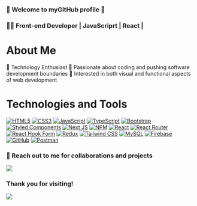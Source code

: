 ### 🌟 Welcome to myGitHub profile 🌟

### 👩‍💻 Front-end Developer | JavaScriprt | React |

# About Me
🔹 Technology Enthusiast
🔹 Passionate about coding and pushing software development boundaries
🔹 Interested in both visual and functional aspects of web development

# Technologies and Tools

[![HTML5](https://img.shields.io/badge/-HTML5-E34F26?style=for-the-badge&logo=html5&logoColor=white)](https://developer.mozilla.org/en-US/docs/Web/HTML)
[![CSS3](https://img.shields.io/badge/-CSS3-1572B6?style=for-the-badge&logo=css3&logoColor=white)](https://developer.mozilla.org/en-US/docs/Web/CSS)
[![JavaScript](https://img.shields.io/badge/-JavaScript-F7DF1E?style=for-the-badge&logo=javascript&logoColor=black)](https://developer.mozilla.org/en-US/docs/Web/JavaScript)
[![TypeScript](https://img.shields.io/badge/-TypeScript-007ACC?style=for-the-badge&logo=typescript&logoColor=white)](https://www.typescriptlang.org/)
[![Bootstrap](https://img.shields.io/badge/-Bootstrap-563D7C?style=for-the-badge&logo=bootstrap&logoColor=white)](https://getbootstrap.com/)
[![Styled Components](https://img.shields.io/badge/-Styled%20Components-DB7093?style=for-the-badge&logo=styled-components&logoColor=white)](https://styled-components.com/)
[![Next JS](https://img.shields.io/badge/-Next.js-000000?style=for-the-badge&logo=next.js&logoColor=white)](https://nextjs.org/)
[![NPM](https://img.shields.io/badge/-NPM-CB3837?style=for-the-badge&logo=npm&logoColor=white)](https://www.npmjs.com/)
[![React](https://img.shields.io/badge/-React-61DAFB?style=for-the-badge&logo=react&logoColor=black)](https://reactjs.org/)
[![React Router](https://img.shields.io/badge/-React%20Router-CA4245?style=for-the-badge&logo=react-router&logoColor=white)](https://reactrouter.com/)
[![React Hook Form](https://img.shields.io/badge/-React%20Hook%20Form-EC5990?style=for-the-badge&logo=react-hook-form&logoColor=white)](https://react-hook-form.com/)
[![Redux](https://img.shields.io/badge/-Redux-764ABC?style=for-the-badge&logo=redux&logoColor=white)](https://redux.js.org/)
[![Tailwind CSS](https://img.shields.io/badge/-Tailwind%20CSS-38B2AC?style=for-the-badge&logo=tailwind-css&logoColor=white)](https://tailwindcss.com/)
[![MySQL](https://img.shields.io/badge/-MySQL-4479A1?style=for-the-badge&logo=mysql&logoColor=white)](https://www.mysql.com/)
[![Firebase](https://img.shields.io/badge/-Firebase-FFCA28?style=for-the-badge&logo=firebase&logoColor=black)](https://firebase.google.com/)
[![GitHub](https://img.shields.io/badge/-GitHub-181717?style=for-the-badge&logo=github&logoColor=white)](https://github.com/)
[![Postman](https://img.shields.io/badge/-Postman-FF6C37?style=for-the-badge&logo=postman&logoColor=white)](https://www.postman.com/)

### 📩 Reach out to me for collaborations and projects

<a href="https://www.linkedin.com/in/kristiyan-bakalov/" target="_blank">
    <img src="https://img.shields.io/badge/LinkedIn-0A66C2?style=for-the-badge&logo=linkedin&logoColor=white" />
  </a>

### Thank you for visiting!

<a href="https://visitcount.itsvg.in">
  <img src="https://visitcount.itsvg.in/api?id=kris-985&label=Views&color=1&icon=0&pretty=false" />
</a>
